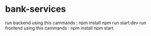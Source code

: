 # bank-services
run backend using this cammands :
  npm install
  npm run start:dev
run frontend using this cammands :
  npm install
  npm start
